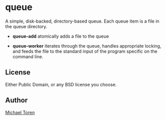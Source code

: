 # queue

A simple, disk-backed, directory-based queue.  Each queue item is a
file in the queue directory.

* **queue-add** atomically adds a file to the queue

* **queue-worker** iterates through the queue, handles appropriate
		   locking, and feeds the file to the standard input
                   of the program specific on the command line.

## License

Either Public Domain, or any BSD license you choose.

## Author

[Michael Toren](http://github.com/mct)
